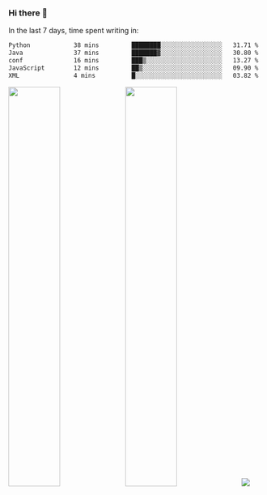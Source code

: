 ### Hi there 👋

In the last 7 days, time spent writing in:

<!--START_SECTION:waka-->

```txt
Python            38 mins         ████████░░░░░░░░░░░░░░░░░   31.71 %
Java              37 mins         ███████▓░░░░░░░░░░░░░░░░░   30.80 %
conf              16 mins         ███▒░░░░░░░░░░░░░░░░░░░░░   13.27 %
JavaScript        12 mins         ██▒░░░░░░░░░░░░░░░░░░░░░░   09.90 %
XML               4 mins          █░░░░░░░░░░░░░░░░░░░░░░░░   03.82 %
```

<!--END_SECTION:waka-->

<img src="https://wakatime.com/share/@jimtje/5d0c92de-08f8-4a72-8f2f-6a9693d1e318.svg" width=45% height=45%> <img src="https://wakatime.com/share/@jimtje/501498ae-bda5-4da7-a89d-b40bcdd5556d.svg" width=45% height=45%>
![](https://hit.yhype.me/github/profile?user_id=43537315)
